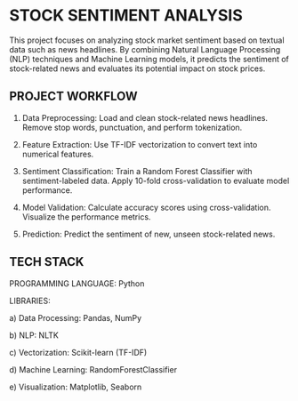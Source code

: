 
#   STOCK SENTIMENT ANALYSIS

This project focuses on analyzing stock market sentiment based on textual data such as news headlines. By combining Natural Language Processing (NLP) techniques and Machine Learning models, it predicts the sentiment of stock-related news and evaluates its potential impact on stock prices.



## PROJECT WORKFLOW

1) Data Preprocessing: Load and clean stock-related news headlines. Remove stop words, punctuation, and perform tokenization.

2) Feature Extraction: Use TF-IDF vectorization to convert text into numerical features.

3) Sentiment Classification: Train a Random Forest Classifier with sentiment-labeled data. Apply 10-fold cross-validation to evaluate model performance.

4) Model Validation: Calculate accuracy scores using cross-validation. Visualize the performance metrics.

5) Prediction: Predict the sentiment of new, unseen stock-related news.

## TECH STACK

PROGRAMMING LANGUAGE: Python

LIBRARIES: 

a) Data Processing: Pandas, NumPy

b) NLP: NLTK 

c) Vectorization: Scikit-learn (TF-IDF) 

d) Machine Learning: RandomForestClassifier 

e) Visualization: Matplotlib, Seaborn